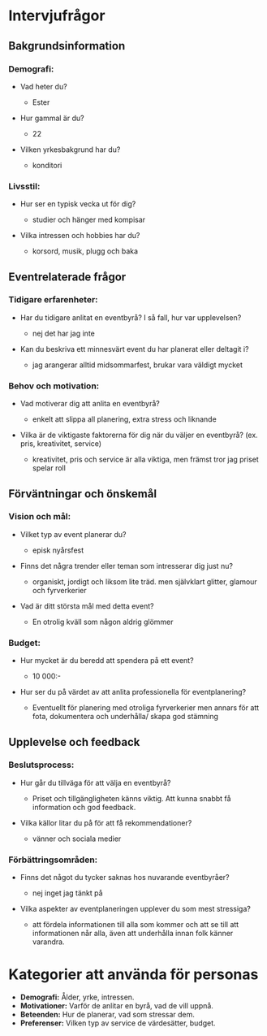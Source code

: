 # Intervjufrågor

## Bakgrundsinformation
### Demografi:
- Vad heter du?
  - Ester
        
- Hur gammal är du?
  - 22

- Vilken yrkesbakgrund har du?
  - konditori

### Livsstil:
- Hur ser en typisk vecka ut för dig?
  - studier och hänger med kompisar

- Vilka intressen och hobbies har du?
  - korsord, musik, plugg och baka

## Eventrelaterade frågor
### Tidigare erfarenheter:
- Har du tidigare anlitat en eventbyrå? I så fall, hur var upplevelsen?
  - nej det har jag inte

- Kan du beskriva ett minnesvärt event du har planerat eller deltagit i?
  - jag arangerar alltid midsommarfest, brukar vara väldigt mycket

### Behov och motivation:
- Vad motiverar dig att anlita en eventbyrå?
  - enkelt att slippa all planering, extra stress och liknande

- Vilka är de viktigaste faktorerna för dig när du väljer en eventbyrå? (ex. pris, kreativitet, service)
  - kreativitet, pris och service är alla viktiga, men främst tror jag priset spelar roll

## Förväntningar och önskemål
### Vision och mål:
- Vilket typ av event planerar du?
  - episk nyårsfest

- Finns det några trender eller teman som intresserar dig just nu?
  - organiskt, jordigt och liksom lite träd. men självklart glitter, glamour  och fyrverkerier

- Vad är ditt största mål med detta event?
  - En otrolig kväll som någon aldrig glömmer

### Budget:
- Hur mycket är du beredd att spendera på ett event?
  - 10 000:-

- Hur ser du på värdet av att anlita professionella för eventplanering?
  - Eventuellt för planering med otroliga fyrverkerier men annars för att fota, dokumentera och underhålla/ skapa god stämning

## Upplevelse och feedback
### Beslutsprocess:
- Hur går du tillväga för att välja en eventbyrå?
  - Priset och tillgängligheten känns viktig. Att kunna snabbt få information och god feedback.

- Vilka källor litar du på för att få rekommendationer?
  - vänner och sociala medier

### Förbättringsområden:
- Finns det något du tycker saknas hos nuvarande eventbyråer?
  - nej inget jag tänkt på

- Vilka aspekter av eventplaneringen upplever du som mest stressiga?
  - att fördela informationen till alla som kommer och att se till att informationen når alla, även att underhålla innan folk känner varandra.

# Kategorier att använda för personas
- **Demografi:** Ålder, yrke, intressen.
- **Motivationer:** Varför de anlitar en byrå, vad de vill uppnå.
- **Beteenden:** Hur de planerar, vad som stressar dem.
- **Preferenser:** Vilken typ av service de värdesätter, budget.